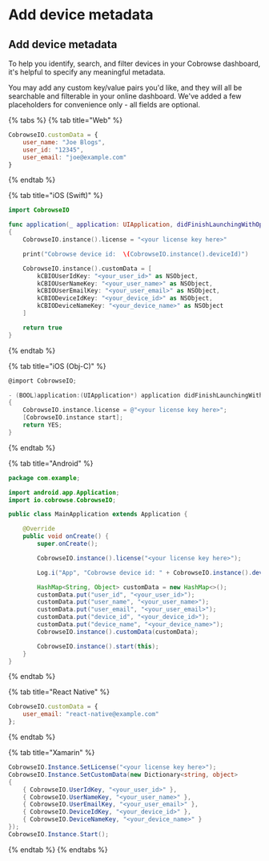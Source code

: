 # Add device metadata

## Add device metadata

To help you identify, search, and filter devices in your Cobrowse dashboard, it's helpful to specify any meaningful metadata.

You may add any custom key/value pairs you'd like, and they will all be searchable and filterable in your online dashboard. We've added a few placeholders for convenience only - all fields are optional.

{% tabs %}
{% tab title="Web" %}
```javascript
CobrowseIO.customData = {
    user_name: "Joe Blogs",
    user_id: "12345",
    user_email: "joe@example.com"
}
```
{% endtab %}

{% tab title="iOS \(Swift\)" %}
```swift
import CobrowseIO

func application(_ application: UIApplication, didFinishLaunchingWithOptions launchOptions: [UIApplicationLaunchOptionsKey: Any]?) -> Bool
{
    CobrowseIO.instance().license = "<your license key here>"

    print("Cobrowse device id:  \(CobrowseIO.instance().deviceId)")

    CobrowseIO.instance().customData = [
        kCBIOUserIdKey: "<your_user_id>" as NSObject,
        kCBIOUserNameKey: "<your_user_name>" as NSObject,
        kCBIOUserEmailKey: "<your_user_email>" as NSObject,
        kCBIODeviceIdKey: "<your_device_id>" as NSObject,
        kCBIODeviceNameKey: "<your_device_name>" as NSObject
    ]

    return true
}
```
{% endtab %}

{% tab title="iOS \(Obj-C\)" %}
```objective-c
@import CobrowseIO;

- (BOOL)application:(UIApplication*) application didFinishLaunchingWithOptions:(NSDictionary*) launchOptions
{
    CobrowseIO.instance.license = @"<your license key here>";
    [CobrowseIO.instance start];
    return YES;
}
```
{% endtab %}

{% tab title="Android" %}
```java
package com.example;

import android.app.Application;
import io.cobrowse.CobrowseIO;

public class MainApplication extends Application {

    @Override
    public void onCreate() {
        super.onCreate();

        CobrowseIO.instance().license("<your license key here>");

        Log.i("App", "Cobrowse device id: " + CobrowseIO.instance().deviceId(this));

        HashMap<String, Object> customData = new HashMap<>();
        customData.put("user_id", "<your_user_id>");
        customData.put("user_name", "<your_user_name>");
        customData.put("user_email", "<your_user_email>");
        customData.put("device_id", "<your_device_id>");
        customData.put("device_name", "<your_device_name>");
        CobrowseIO.instance().customData(customData);

        CobrowseIO.instance().start(this);
    }
}
```
{% endtab %}

{% tab title="React Native" %}
```javascript
CobrowseIO.customData = {
    user_email: "react-native@example.com"
};
```
{% endtab %}

{% tab title="Xamarin" %}
```csharp
CobrowseIO.Instance.SetLicense("<your license key here>");
CobrowseIO.Instance.SetCustomData(new Dictionary<string, object>
{
    { CobrowseIO.UserIdKey, "<your_user_id>" },
    { CobrowseIO.UserNameKey, "<your_user_name>" },
    { CobrowseIO.UserEmailKey, "<your_user_email>" },
    { CobrowseIO.DeviceIdKey, "<your_device_id>" },
    { CobrowseIO.DeviceNameKey, "<your_device_name>" }
});
CobrowseIO.Instance.Start();
```
{% endtab %}
{% endtabs %}



